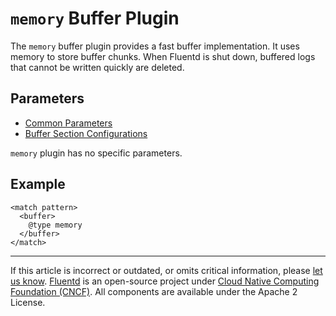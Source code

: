 # `memory` Buffer Plugin

The `memory` buffer plugin provides a fast buffer implementation. It
uses memory to store buffer chunks. When Fluentd is shut down, buffered
logs that cannot be written quickly are deleted.


## Parameters

-   [Common Parameters](/configuration/plugin-common-parameters.md)
-   [Buffer Section Configurations](/configuration/buffer-section.md)

`memory` plugin has no specific parameters.


## Example

```
<match pattern>
  <buffer>
    @type memory
  </buffer>
</match>
```


------------------------------------------------------------------------

If this article is incorrect or outdated, or omits critical information, please
[let us know](https://github.com/fluent/fluentd-docs-gitbook/issues?state=open).
[Fluentd](http://www.fluentd.org/) is an open-source project under [Cloud Native
Computing Foundation (CNCF)](https://cncf.io/). All components are available
under the Apache 2 License.
